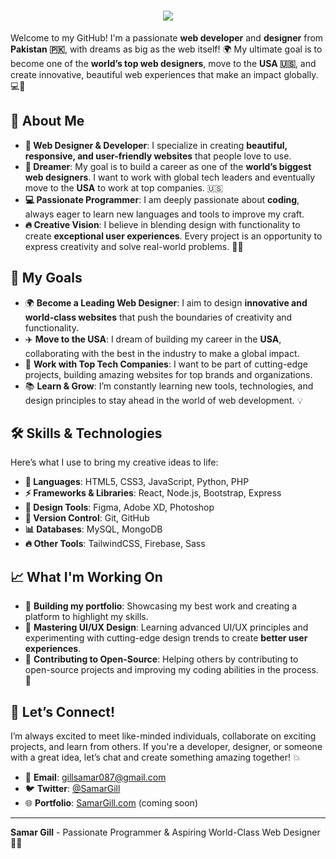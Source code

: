 <h1 align="center">
  <a href="https://github.com/samar007gill">
    <img src="https://readme-typing-svg.demolab.com?font=Oswald&size=30&duration=1800&pause=500&color=2F4F4F&center=true&vCenter=true&width=800&lines=Hi+there!+👋+I'm+SAMAR+GILL;Full+Stack+Developer+%7C+Tech+Enthusiast;Building+Powerful+and+Impactful+Solutions+%F0%9F%9A%80" />
  </a>
</h1>



Welcome to my GitHub! I'm a passionate **web developer** and **designer** from **Pakistan 🇵🇰**, with dreams as big as the web itself! 🌍 My ultimate goal is to become one of the **world’s top web designers**, move to the **USA 🇺🇸**, and create innovative, beautiful web experiences that make an impact globally. 💻🚀

## 🚀 About Me

- **🎨 Web Designer & Developer**: I specialize in creating **beautiful, responsive, and user-friendly websites** that people love to use.  
- **🌟 Dreamer**: My goal is to build a career as one of the **world’s biggest web designers**. I want to work with global tech leaders and eventually move to the **USA** to work at top companies. 🇺🇸
- **💻 Passionate Programmer**: I am deeply passionate about **coding**, always eager to learn new languages and tools to improve my craft.
- **🔥 Creative Vision**: I believe in blending design with functionality to create **exceptional user experiences**. Every project is an opportunity to express creativity and solve real-world problems. 🌈💡

## 🎯 My Goals

- 🌍 **Become a Leading Web Designer**: I aim to design **innovative and world-class websites** that push the boundaries of creativity and functionality.  
- ✈️ **Move to the USA**: I dream of building my career in the **USA**, collaborating with the best in the industry to make a global impact.  
- 🚀 **Work with Top Tech Companies**: I want to be part of cutting-edge projects, building amazing websites for top brands and organizations.  
- 📚 **Learn & Grow**: I’m constantly learning new tools, technologies, and design principles to stay ahead in the world of web development. 💡

## 🛠️ Skills & Technologies

Here’s what I use to bring my creative ideas to life:

- **📝 Languages**: HTML5, CSS3, JavaScript, Python, PHP  
- **⚡ Frameworks & Libraries**: React, Node.js, Bootstrap, Express  
- **🎨 Design Tools**: Figma, Adobe XD, Photoshop  
- **🔄 Version Control**: Git, GitHub  
- **📊 Databases**: MySQL, MongoDB  
- **🔥 Other Tools**: TailwindCSS, Firebase, Sass  

## 📈 What I'm Working On

- 📂 **Building my portfolio**: Showcasing my best work and creating a platform to highlight my skills.  
- 🎨 **Mastering UI/UX Design**: Learning advanced UI/UX principles and experimenting with cutting-edge design trends to create **better user experiences**.  
- 🤖 **Contributing to Open-Source**: Helping others by contributing to open-source projects and improving my coding abilities in the process. 🙌

## 💬 Let’s Connect!

I’m always excited to meet like-minded individuals, collaborate on exciting projects, and learn from others. If you're a developer, designer, or someone with a great idea, let’s chat and create something amazing together! 💥

- 📧 **Email**: gillsamar087@gmail.com  
- 🐦 **Twitter**: [@SamarGill](https://twitter.com/SamarGill)  
- 🌐 **Portfolio**: [SamarGill.com](https://SamarGill.com) (coming soon)

---

**Samar Gill** - Passionate Programmer & Aspiring World-Class Web Designer 🎨🚀


<!--
**samar007gill/samar007gill** is a ✨ _special_ ✨ repository because its `README.md` (this file) appears on your GitHub profile.

Here are some ideas to get you started:

- 🔭 I’m currently working on ...
- 🌱 I’m currently learning ...
- 👯 I’m looking to collaborate on ...
- 🤔 I’m looking for help with ...
- 💬 Ask me about ...
- 📫 How to reach me: ...
- 😄 Pronouns: ...
- ⚡ Fun fact: ...
-->
